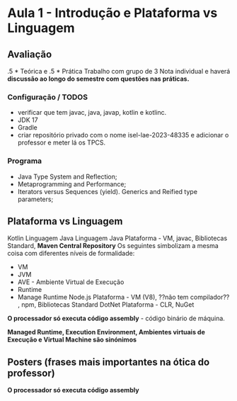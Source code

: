 # Aula 1 - Introdução e Plataforma vs Linguagem

## Avaliação

.5 * Teórica e .5 * Prática	
Trabalho com grupo de 3
Nota individual e haverá **discussão ao longo do semestre com questões nas práticas.**

### Configuração / TODOS

* verificar que tem javac, java, javap, kotlin e kotlinc.
* JDK 17
* Gradle
* criar repositório privado com o nome isel-lae-2023-48335 e adicionar o professor e meter lá os TPCS.

### Programa

* Java Type System and Reflection;
* Metaprogramming and Performance;
* Iterators versus Sequences (yield). Generics and Reified type parameters;

## Plataforma vs Linguagem

Kotlin Linguagem
Java Linguagem
Java Plataforma - VM, javac, Bibliotecas Standard, **Maven Central Repository**
Os seguintes simbolizam a mesma coisa com diferentes níveis de formalidade:
  * VM
  * JVM
  * AVE - Ambiente Virtual de Execução
  * Runtime
  * Manage Runtime
Node.js Plataforma - VM (V8), ??não tem compilador?? , npm, Bibliotecas Standard
DotNet Plataforma - CLR, NuGet

**O processador só executa código assembly** - código binário de máquina.

**Managed Runtime, Execution Environment, Ambientes virtuais de Execução e Virtual Machine são sinónimos**

## Posters (frases mais importantes na ótica do professor)

**O processador só executa código assembly**